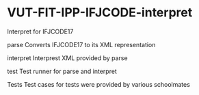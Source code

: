 # VUT-FIT-IPP-IFJCODE-interpret
Interpret for IFJCODE17

parse
Converts IFJCODE17 to its XML representation

interpret
Interprest XML provided by parse

test
Test runner for parse and interpret

Tests
Test cases for tests were provided by various schoolmates
